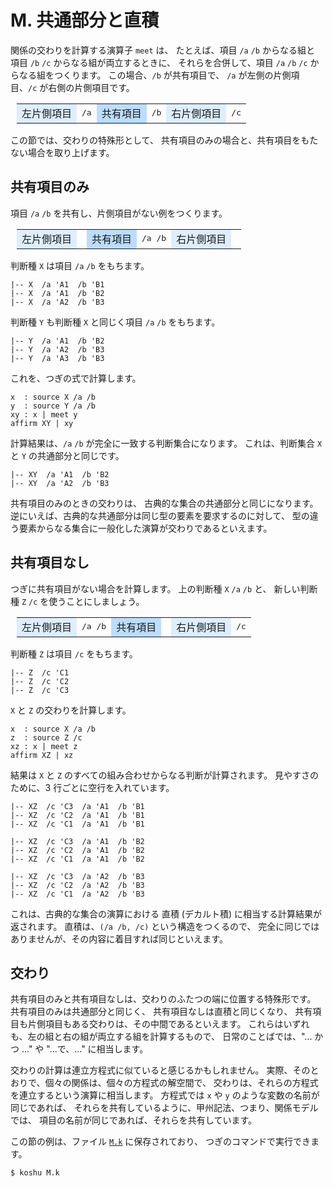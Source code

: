 # M. 共通部分と直積


関係の交わりを計算する演算子 `meet` は、
たとえば、項目 `/a` `/b` からなる組と
項目 `/b` `/c` からなる組が両立するときに、
それらを合併して、項目 `/a` `/b` `/c` からなる組をつくります。
この場合、`/b` が共有項目で、
`/a` が左側の片側項目、`/c` が右側の片側項目です。

  <div style="margin-left:10px">
    <table>
     <tr>
      <td bgcolor="#def">左片側項目</td>
      <td><tt>/a</tt></td>
      <td bgcolor="#bdf">共有項目</td>
      <td><tt>/b</tt></td>
      <td bgcolor="#def">右片側項目</td>
      <td><tt>/c</tt></td>
     </tr>
    </table>
  </div>

この節では、交わりの特殊形として、
共有項目のみの場合と、共有項目をもたない場合を取り上げます。


## 共有項目のみ

項目 `/a` `/b` を共有し、片側項目がない例をつくります。

  <div style="margin-left:10px">
    <table>
     <tr>
      <td bgcolor="#def">左片側項目</td>
      <td></td>
      <td bgcolor="#bdf">共有項目</td>
      <td><tt>/a /b</tt></td>
      <td bgcolor="#def">右片側項目</td>
      <td></td>
     </tr>
    </table>
  </div>

判断種 `X` は項目 `/a` `/b` をもちます。

``` text
|-- X  /a 'A1  /b 'B1
|-- X  /a 'A1  /b 'B2
|-- X  /a 'A2  /b 'B3
```

判断種 `Y` も判断種 `X` と同じく項目 `/a` `/b` をもちます。

``` text
|-- Y  /a 'A1  /b 'B2
|-- Y  /a 'A2  /b 'B3
|-- Y  /a 'A3  /b 'B3
```

これを、つぎの式で計算します。

``` text
x  : source X /a /b
y  : source Y /a /b
xy : x | meet y
affirm XY | xy
```

計算結果は、`/a` `/b` が完全に一致する判断集合になります。
これは、判断集合 `X` と `Y` の共通部分と同じです。

``` text
|-- XY  /a 'A1  /b 'B2
|-- XY  /a 'A2  /b 'B3
```

共有項目のみのときの交わりは、
古典的な集合の共通部分と同じになります。
逆にいえば、古典的な共通部分は同じ型の要素を要求するのに対して、
型の違う要素からなる集合に一般化した演算が交わりであるといえます。


## 共有項目なし

つぎに共有項目がない場合を計算します。
上の判断種 `X` `/a` `/b` と、
新しい判断種 `Z` `/c` を使うことにしましょう。

  <div style="margin-left:10px">
    <table>
     <tr>
      <td bgcolor="#def">左片側項目</td>
      <td><tt>/a /b</tt></td>
      <td bgcolor="#bdf">共有項目</td>
      <td></td>
      <td bgcolor="#def">右片側項目</td>
      <td><tt>/c</tt></td>
     </tr>
    </table>
  </div>

判断種 `Z` は項目 `/c` をもちます。

``` text
|-- Z  /c 'C1
|-- Z  /c 'C2
|-- Z  /c 'C3
```

`X` と `Z` の交わりを計算します。

``` text
x  : source X /a /b
z  : source Z /c
xz : x | meet z
affirm XZ | xz
```

結果は `X` と `Z` のすべての組み合わせからなる判断が計算されます。
見やすさのために、3 行ごとに空行を入れています。

``` text
|-- XZ  /c 'C3  /a 'A1  /b 'B1
|-- XZ  /c 'C2  /a 'A1  /b 'B1
|-- XZ  /c 'C1  /a 'A1  /b 'B1

|-- XZ  /c 'C3  /a 'A1  /b 'B2
|-- XZ  /c 'C2  /a 'A1  /b 'B2
|-- XZ  /c 'C1  /a 'A1  /b 'B2

|-- XZ  /c 'C3  /a 'A2  /b 'B3
|-- XZ  /c 'C2  /a 'A2  /b 'B3
|-- XZ  /c 'C1  /a 'A2  /b 'B3
```

これは、古典的な集合の演算における
直積 (デカルト積) に相当する計算結果が返されます。
直積は、`(/a /b, /c)` という構造をつくるので、
完全に同じではありませんが、その内容に着目すれば同じといえます。


## 交わり

共有項目のみと共有項目なしは、交わりのふたつの端に位置する特殊形です。
共有項目のみは共通部分と同じく、
共有項目なしは直積と同じくなり、
共有項目も片側項目もある交わりは、その中間であるといえます。
これらはいずれも、左の組と右の組が両立する組を計算するもので、
日常のことばでは、"... かつ ..." や "...で、..." に相当します。

交わりの計算は連立方程式に似ていると感じるかもしれません。
実際、そのとおりで、個々の関係は、個々の方程式の解空間で、
交わりは、それらの方程式を連立するという演算に相当します。
方程式では `x` や `y` のような変数の名前が同じであれば、
それらを共有しているように、甲州記法、つまり、関係モデルでは、
項目の名前が同じであれば、それらを共有しています。

この節の例は、ファイル [`M.k`][M.k] に保存されており、
つぎのコマンドで実行できます。

``` sh
$ koshu M.k
```


[M.k]:   https://github.com/seinokatsuhiro/abc-of-koshucode/blob/master/draft/japanese/section/M/M.k

